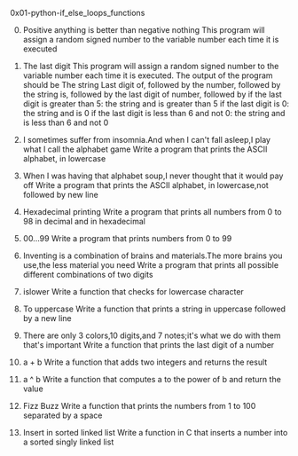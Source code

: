 0x01-python-if_else_loops_functions

0. Positive anything is better than negative nothing
This program will assign a random signed number to the variable number each time it is executed

1. The last digit
This program will assign a random signed number to the variable number each time it is executed.
	The output of the program should be
		The string Last digit of, followed by the number, followed by
		the string is, followed by the last digit of number, followed by
		if the last digit is greater than 5: the string and is greater than 5
		if the last digit is 0: the string and is 0
		if the last digit is less than 6 and not 0: the string and is less than 6 and not 0

2. I sometimes suffer from insomnia.And when I can't fall asleep,I play what I call the alphabet game
Write a program that prints the ASCII alphabet, in lowercase

3. When I was having that alphabet soup,I never thought that it would pay off
Write a program that prints the ASCII alphabet, in lowercase,not followed by new line

4. Hexadecimal printing
Write a program that prints all numbers from 0 to 98 in decimal and in hexadecimal

5. 00...99
Write a program that prints numbers from 0 to 99

6. Inventing is a combination of brains and materials.The more brains you use,the less material you need
Write a program that prints all possible different combinations of two digits

7. islower
Write a function that checks for lowercase character

8. To uppercase
Write a function that prints a string in uppercase followed by a new line

9. There are only 3 colors,10 digits,and 7 notes;it's what we do with them that's important
Write a function that prints the last digit of a number

10. a + b
Write a function that adds two integers and returns the result

11. a ^ b
Write a function that computes a to the power of b and return the value

12. Fizz Buzz
Write a function that prints the numbers from 1 to 100 separated by a space

13. Insert in sorted linked list
Write a function in C that inserts a number into a sorted singly linked list
